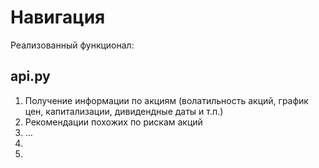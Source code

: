 # Навигация
Реализованный функционал:

## api.py
1) Получение информации по акциям (волатильность акций, график цен, капитализации, дивидендные даты и т.п.)
2) Рекомендации похожих по рискам акций
3) ...
4)
5) 

